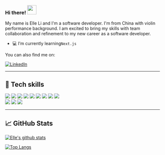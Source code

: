 ### Hi there! <img src="https://raw.githubusercontent.com/MartinHeinz/MartinHeinz/master/wave.gif" width="30px">

My name is Elle Li and I'm a software developer. I'm from China with violin performance background. I am excited to bring my skills with team collaboration and refinement to my new career as a software developer.
- 💻 I’m currently learning`Next.js`<br/>

<p align="center">

You can also find me on: 

[![LinkedIn][1.2]][1]

</p>

[1.2]: https://user-images.githubusercontent.com/66269306/102413242-dc236300-3fb1-11eb-9b77-183f98dd506c.png (LinkedIn icon without padding)

[1]: https://www.linkedin.com/in/yiran-li-elle/

---

## &#128295; Tech skills

<p >
  <img src="https://img.shields.io/badge/javascript%20-%23323330.svg?&style=for-the-badge&logo=javascript&logoColor=%23F7DF1E" />
  <img src="https://img.shields.io/badge/react%20-%2320232a.svg?&style=for-the-badge&logo=react&logoColor=%2361DAFB" />
  <img src="https://img.shields.io/badge/cypress%20-%23404d59.svg?&style=for-the-badge&logo=Cypress&logoColor=white" />
  <img src="https://img.shields.io/badge/jest%20-%23593d88.svg?&style=for-the-badge&logo=jest&logoColor=white" />
  <img src="https://img.shields.io/badge/chai%20-%23007ACC.svg?&style=for-the-badge&logo=chai&logoColor=white" />
  <img src="https://img.shields.io/badge/mocha%20-%23593d88.svg?&style=for-the-badge&logo=mocha&logoColor=white" />
    <img src="https://img.shields.io/badge/express.js%20-%23404d59.svg?&style=for-the-badge" />
  <img src="https://img.shields.io/badge/node.js%20-%2343853D.svg?&style=for-the-badge&logo=node.js&logoColor=white" />
  <img src="https://img.shields.io/badge/SASS%20-hotpink.svg?&style=for-the-badge&logo=SASS&logoColor=white"/>
  <br />
  <img src="https://img.shields.io/badge/git%20-%23F05033.svg?&style=for-the-badge&logo=git&logoColor=white"/>
  <img src="https://img.shields.io/badge/heroku%20-%23430098.svg?&style=for-the-badge&logo=heroku&logoColor=white"/>
  <img src="https://img.shields.io/badge/vercel%20-%23000000.svg?&style=for-the-badge&logo=vercel&logoColor=white"/>

</p>

---
## &#128200; GitHub Stats

[![Elle's github stats](https://github-readme-stats.vercel.app/api?username=elle624&show_icons=true&theme=tokyonight)](https://github.com/anuraghazra/github-readme-stats)

[![Top Langs](https://github-readme-stats.vercel.app/api/top-langs/?username=elle624&theme=tokyonight&show_icons=true&layout=compact)](https://github.com/elle624/github-readme-stats)





<!--
**Elle624/Elle624** is a ✨ _special_ ✨ repository because its `README.md` (this file) appears on your GitHub profile.

![](https://img.shields.io/badge/<Javascript>-<React>-informational?style=flat&logo=<LOGO_NAME>&logoColor=white&color=2bbc8a)


Here are some ideas to get you started:

- 🔭 I’m currently working on ...
- 🌱 I’m currently learning ...
- 👯 I’m looking to collaborate on ...
- 🤔 I’m looking for help with ...
- 💬 Ask me about ...
- 📫 How to reach me: ...
- 😄 Pronouns: ...
- ⚡ Fun fact: ...
-->
